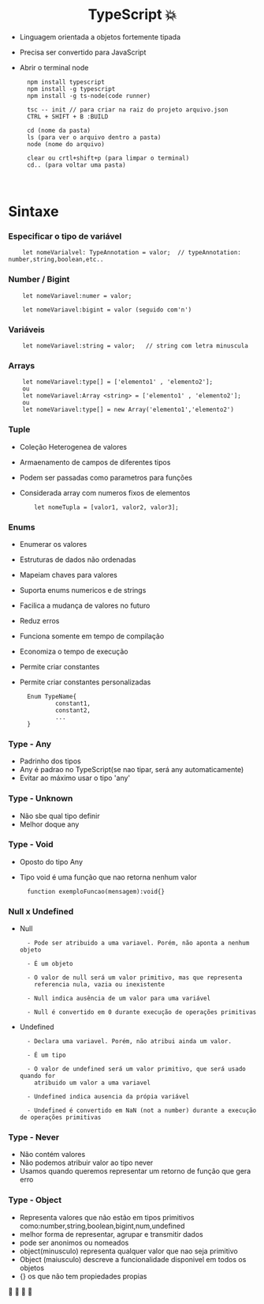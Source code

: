 <h1 align="center"> TypeScript 💥</h1>


* Linguagem orientada a objetos fortemente tipada

* Precisa ser convertido para JavaScript

* Abrir o terminal node

        npm install typescript 
        npm install -g typescript
        npm install -g ts-node(code runner)     
        
        tsc -- init // para criar na raiz do projeto arquivo.json
        CTRL + SHIFT + B :BUILD

        cd (nome da pasta)
        ls (para ver o arquivo dentro a pasta)
        node (nome do arquivo) 

        clear ou crtl+shift+p (para limpar o terminal)
        cd.. (para voltar uma pasta)

<br>


<h1> Sintaxe </h1>


<h3> Especificar o tipo de variável </h3>

        let nomeVarialvel: TypeAnnotation = valor;  // typeAnnotation: number,string,boolean,etc..


<h3> Number / Bigint </h3>


        let nomeVariavel:numer = valor;

        let nomeVariavel:bigint = valor (seguido com'n')


<h3>Variáveis </h3>

        let nomeVariavel:string = valor;   // string com letra minuscula


<h3> Arrays </h3>

        let nomeVariavel:type[] = ['elemento1' , 'elemento2'];
        ou 
        let nomeVariavel:Array <string> = ['elemento1' , 'elemento2'];
        ou
        let nomeVariavel:type[] = new Array('elemento1','elemento2')


<h3> Tuple </h3>

- Coleção Heterogenea de valores
- Armaenamento de campos  de diferentes tipos
- Podem ser passadas como parametros para funções
- Considerada array com numeros fixos de elementos

          let nomeTupla = [valor1, valor2, valor3];


<h3> Enums </h3>

- Enumerar os valores
- Estruturas de dados não ordenadas
- Mapeiam chaves para valores
- Suporta enums numericos e de strings
- Facilica a mudança de valores no futuro
- Reduz erros
- Funciona somente em tempo de compilação 
- Economiza o tempo de execução
- Permite criar constantes
- Permite criar constantes personalizadas

        Enum TypeName{
                constant1,
                constant2,
                ...
        }


<h3> Type - Any </h3>

- Padrinho dos tipos
- Any é padrao no TypeScript(se nao tipar, será any automaticamente)
- Evitar ao máximo usar o tipo 'any'


<h3>Type - Unknown</h3>

- Não sbe qual tipo definir
- Melhor doque any

<h3>Type - Void</h3>

- Oposto do tipo Any
- Tipo void é uma função que nao retorna nenhum valor 

        function exemploFuncao(mensagem):void{}


<h3>Null x Undefined</h3>

- Null 

        - Pode ser atribuido a uma variavel. Porém, não aponta a nenhum objeto

        - É um objeto

        - O valor de null será um valor primitivo, mas que representa
          referencia nula, vazia ou inexistente

        - Null indica ausência de um valor para uma variável

        - Null é convertido em 0 durante execução de operações primitivas

- Undefined

        - Declara uma variavel. Porém, não atribui ainda um valor.
        
        - É um tipo 
        
        - O valor de undefined será um valor primitivo, que será usado quando for 
          atribuido um valor a uma variavel
        
        - Undefined indica ausencia da própia variável
        
        - Undefined é convertido em NaN (not a number) durante a execução de operações primitivas


<h3>Type - Never</h3>

- Não contém valores
- Não podemos atribuir valor ao tipo  never
- Usamos quando queremos representar um retorno de função que gera erro

<h3>Type - Object</h3>

- Representa valores que não estão em tipos primitivos como:number,string,boolean,bigint,num,undefined
- melhor forma de representar, agrupar e transmitir dados
- pode ser anonimos ou nomeados
- object(minusculo) representa qualquer valor que nao seja primitivo 
- Object (maiusculo) descreve a funcionalidade disponivel em todos os objetos 
- {} os que não tem propiedades propias







🍎 🍍 🍌 🍓